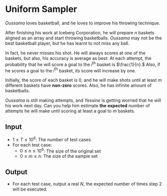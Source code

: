 # Uniform Sampler

*Oussama* loves basketball, and he loves to improve his throwing technique.

After finishing his work at Iceberg Corporation, he will prepare $n$ baskets aligned as an array and start throwing basketballs. *Oussama* may not be the best basketball player, but he has learnt to not miss any ball.

In fact, he never misses his shot. He will always scores at one of the baskets, but also, his accuracy is average as best: At each attempt, the probability that he will score a goal to the $i^\text{th}$ basket is $\frac{1}{n}.$ Also, if he scores a goal to the $i^\text{th}$ basket, its score will increase by one.

Initially, the score of each basket is $0$, and he will make shots until at least $m$ different baskets have **non-zero** scores. Also, he has infinite amount of basketballs.

*Oussama* is still making attempts, and *Yessine* is getting worried that he will his work next day. Can you help him estimate **the expected** number of attempts he will make until scoring at least a goal to $m$ baskets.
## Input
- $1\le T \le 10^6:$ The number of test cases
- For each test case:
	- $0\le n \le 10^6:$ The size of the original set
	- $0\le m\le n:$ The size of the sample set

## Output
- For each test case, output a real $N,$ the  expected number of times step $2$ will be executed.